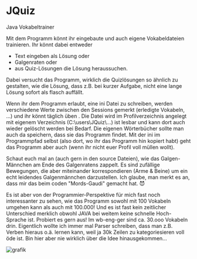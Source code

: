 # JQuiz
Java Vokabeltrainer

Mit dem Programm könnt ihr eingebaute und auch eigene Vokabeldateien trainieren.
Ihr könnt dabei entweder
- Text eingeben als Lösung oder
- Galgenraten oder
- aus Quiz-Lösungen die Lösung heraussuchen.

Dabei versucht das Programm, wirklich die Quizlösungen so ähnlich zu gestalten, wie die Lösung, dass z.B. bei kurzer Aufgabe, nicht eine lange Lösung sofort als flasch auffällt.

Wenn ihr dem Programm erlaubt, eine ini Datei zu schreiben, werden verschiedene Werte zwischen den Sessions gemerkt (erledigte Vokabeln, …) und ihr könnt täglich üben . Die Datei wird im Profilverzeichnis angelegt mit eigenem Verzeichnis (C:\users\JQuiz\…) ist lesbar und kann dort auch wieder gelöscht werden bei Bedarf. Die eigenen Wörterbücher sollte man auch da speichern, dass sie das Programm findet. Mit der ini im Programmpfad selbst (also dort, wo ihr das Programm hin kopiert habt) geht das Programm aber auch (wenn ihr nicht euer Profil voll müllen wollt).

Schaut euch mal an (auch gern in den source Dateien), wie das Galgen-Männchen am Ende des Galgenratens zappelt. Es sind zufällige Bewegungen, die aber miteinander korrespondieren (Arme & Beine) um ein echt leidendes Galgenmännchen darzustellen. Ich glaube, man merkt es an, dass mir das beim coden "Mords-Gaudi" gemacht hat. 😈

Es ist aber von der Programmier-Perspektive für mich fast noch interessanter zu sehen, wie das Programm sowohl mit 100 Vokabeln umgehen kann als auch mit 100.000! Und es ist fast kein zeitlicher Unterschied merklich obwohl JAVA bei weitem keine schnelle Hoch-Sprache ist. Probiert es gern aus! Im wb-eng-ger sind ca. 30.ooo Vokabeln drin. Eigentlich wollte ich immer mal Parser schreiben, dass man z.B. Verben hieraus o.ä. lernen kann, weil ja 30k Zeilen zu kategoriesieren voll öde ist. Bin hier aber nie wirklich über die Idee hinausgekommen... 

 

![grafik](https://user-images.githubusercontent.com/56628625/151678564-e96144b3-57c5-47b1-b3ec-176a5b57236f.png)
